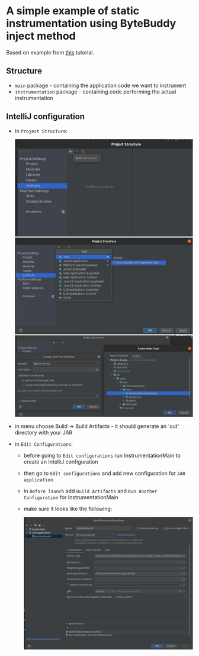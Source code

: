 # A simple example of static instrumentation using ByteBuddy inject method
Based on example from [this](https://medium.com/@lnishada/introduction-to-byte-buddy-advice-annotations-48ac7dae6a94) tutorial.

## Structure
* `main` package - containing the application code we want to instrument
* `instrumentation` package - containing code performing the actual instrumentation

## IntelliJ configuration
* in `Project Structure`:
  

  ![structure1](screens/project_structure_1.png)
  ![structure2](screens/project_structure_2.png)
  ![structure3](screens/project_structure_3.png)
* in menu choose Build -> Build Artifacts - it should generate an `out' directory with your JAR
* in `Edit Configurations`:
  * before going to `Edit configurations` run InstrumentationMain to create an IntelliJ configuration
  * then go to `Edit configurations` and add new configuration for `JAR application`
  * in `Before launch` add `Build Artifacts` and `Run Another Configuration` for InstrumentationMain
  * make sure it looks like the following:
    
    ![configuration](screens/configuration.png)
    
    

  

